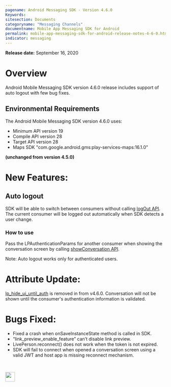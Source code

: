 ```yaml
---
pagename: Android Messaging SDK - Version 4.6.0
Keywords:
sitesection: Documents
categoryname: "Messaging Channels"
documentname: Mobile App Messaging SDK for Android
permalink: mobile-app-messaging-sdk-for-android-release-notes-4-6-0.html
indicator: messaging
---
```


**Release date:** September 16, 2020

# Overview
Android Mobile Messaging SDK version 4.6.0 release includes  support  of auto logout with few bug fixes.

## Environmental Requirements
The Android Mobile Messaging SDK version 4.6.0 uses:
- Minimum API version 19
- Compile API version 28
- Target API version 28
- Maps SDK "com.google.android.gms:play-services-maps:16.1.0"

**(unchanged from version 4.5.0)**

# New Features:
## Auto logout

SDK will be able to switch between consumers without calling [logOut API](mobile-app-messaging-sdk-for-android-sdk-apis-messaging-api.html#logout). The current consumer will be logged out automatically when SDK detects a user change.

### How to use

Pass the LPAuthenticationParams for another consumer when showing the conversation screen by calling [showConversation API](mobile-app-messaging-sdk-for-android-sdk-apis-messaging-api.html#showconversation-with-full-authentication-support).

Note: Auto logout works only for authenticated users. 

# Attribute Update:
[lp_hide_ui_until_auth](mobile-app-messaging-sdk-for-android-sdk-attributes-5-0-and-below.html#lp_hide_ui_until_auth) is removed in from v4.6.0. Conversation will not be shown until the consumer's authentication information is validated.

# Bugs Fixed:
- Fixed a crash when onSaveInstanceState method is called in SDK.
- “link_preview_enable_feature” can’t disable link preview.
- LivePerson.reconnect() does not work when the token is not expired.
- SDK will fail to connect when opened a conversation screen using a valid JWT and host app is missing reconnect mechanism.

<br>
<p style="text-align: left">
<a href="mobile-app-messaging-sdk-for-android-all-release-notes.html" center><img src="../img/back-to-all-release-notes.png" style="height: 30px; width: auto;"></a></p>
